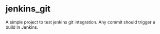 # jenkins_git
A simple project to test jenkins git integration. Any commit should trigger a build in Jenkins.
